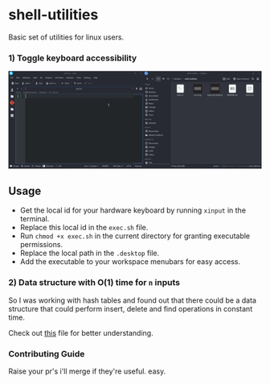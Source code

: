 # shell-utilities
Basic set of utilities for linux users.


### 1) Toggle keyboard accessibility
![test](test.gif)

## Usage
* Get the local id for your hardware keyboard by running `xinput` in the terminal.
* Replace this local id in the `exec.sh` file.
* Run `chmod +x exec.sh` in the current directory for granting executable permissions.
* Replace the local path in the `.desktop` file.
* Add the executable to your workspace menubars for easy access.

### 2) Data structure with O(1) time for `n` inputs

So I was working with hash tables and found out that there could be a data structure that could perform insert, delete and find operations in constant time.

Check out [this](constantxd.cpp) file for better understanding.

### Contributing Guide
Raise your pr's i'll merge if they're useful. easy.
